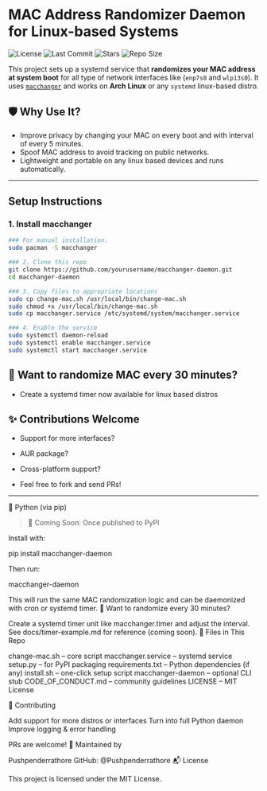 # MAC Address Randomizer Daemon for Linux-based Systems

![License](https://img.shields.io/badge/license-MIT-green) 
![Last Commit](https://img.shields.io/github/last-commit/Pushpenderrathore/macchanger_daemon) 
![Stars](https://img.shields.io/github/stars/Pushpenderrathore/macchanger_daemon?style=social)
![Repo Size](https://img.shields.io/github/repo-size/Pushpenderrathore/macchanger_daemon)

This project sets up a systemd service that **randomizes your MAC address at system boot** for all type of network interfaces like (`enp7s0` and `wlp13s0`). It uses [`macchanger`](https://github.com/alobbs/macchanger) and works on **Arch Linux** or any `systemd` linux-based distro.

## 🛡️ Why Use It?
- Improve privacy by changing your MAC on every boot and with interval of every 5 minutes.
- Spoof MAC address to avoid tracking on public networks.
- Lightweight and portable on any linux based devices and runs automatically.

---

## Setup Instructions

### 1. Install macchanger

```bash
### For manual installation.  
sudo pacman -S macchanger 

### 2. Clone this repo
git clone https://github.com/yourusername/macchanger-daemon.git
cd macchanger-daemon

### 3. Copy files to appropriate locations
sudo cp change-mac.sh /usr/local/bin/change-mac.sh
sudo chmod +x /usr/local/bin/change-mac.sh
sudo cp macchanger.service /etc/systemd/system/macchanger.service

### 4. Enable the service
sudo systemctl daemon-reload
sudo systemctl enable macchanger.service
sudo systemctl start macchanger.service
```

## 🔁 Want to randomize MAC every 30 minutes?
- Create a systemd timer now available for linux based distros 

## ✨ Contributions Welcome

- Support for more interfaces?

- AUR package?

- Cross-platform support?

- Feel free to fork and send PRs!

---

🐍 Python (via pip)

>📌 Coming Soon: Once published to PyPI

Install with:

pip install macchanger-daemon

Then run:

macchanger-daemon

This will run the same MAC randomization logic and can be daemonized with cron or systemd timer.
🔁 Want to randomize every 30 minutes?

Create a systemd timer unit like macchanger.timer and adjust the interval. See docs/timer-example.md for reference (coming soon).
📄 Files in This Repo

change-mac.sh – core script
macchanger.service – systemd service
setup.py – for PyPI packaging
requirements.txt – Python dependencies (if any)
install.sh – one-click setup script
macchanger-daemon – optional CLI stub
CODE_OF_CONDUCT.md – community guidelines
LICENSE – MIT License

🤝 Contributing

Add support for more distros or interfaces
Turn into full Python daemon
Improve logging & error handling

PRs are welcome!
📢 Maintained by

Pushpenderrathore
GitHub: @Pushpenderrathore
📬 License

This project is licensed under the MIT License.
